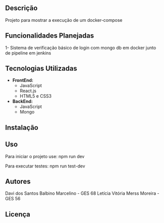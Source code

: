 
## Descrição
Projeto para mostrar a execução de um docker-compose

## Funcionalidades Planejadas

1- Sistema de verificação básico de login com mongo db em docker junto de pipeline em jenkins

## Tecnologias Utilizadas

- **FrontEnd:**
  - JavaScript
  - React.js
  - HTML5 e CSS3
- **BackEnd:**
  - JavaScript
  - Mongo
  
## Instalação



## Uso
Para iniciar o projeto use:
npm run dev

Para executar testes:
npm run test-dev
## Autores
Davi dos Santos Balbino Marcelino - GES 68
Letícia Vitória Merss Moreira - GES 56


## Licença

